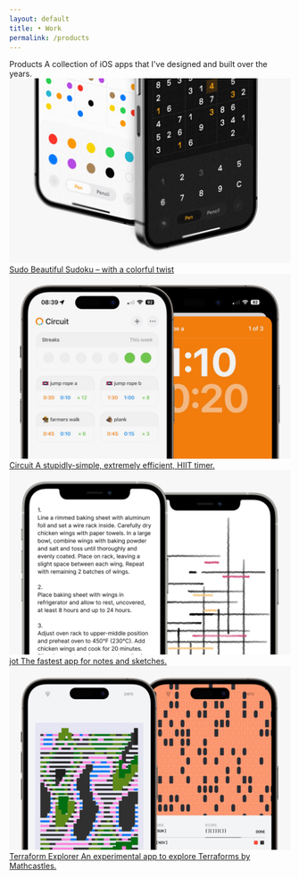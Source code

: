 ```yaml
---
layout: default 
title: • Work
permalink: /products
---
```


<section id="header-generic" class="color-generic page-header">
    <div class="row">
    <span class="title">Products</span>
    <span class="subtitle">A collection of iOS apps that I've designed and built over the years.</span>
    </div>
</section>
<section>
    <a href="/products/sudo">
    <img class="mb16" src="/img/products/sudoku.jpg" loading="lazy">
    <div class="row interactive">
        <span class="title color-sudo">Sudo</span>
        <span class="subtitle color-sudo">Beautiful Sudoku – with a colorful twist</span>
    </div>
    </a>
</section>
<section>
    <a href="/products/circuit">
    <img class="mb16" src="/img/products/circuit.jpg" loading="lazy">
    <div class="row interactive">
        <span class="title color-circuit">Circuit</span>
        <span class="subtitle color-circuit">A stupidly-simple, extremely efficient, HIIT timer.</span>
    </div>
    </a>
</section>
<section>
     <a href="/products/jot">
    <img class="mb16" src="/img/products/jot.jpg" loading="lazy">
    <div class="row interactive">
        <span class="title color-jot">jot</span>
        <span class="subtitle color-jot">The fastest app for notes and sketches.</span>
    </div>
    </a>
</section>
<section>
    <a href="/products/terraforms">
    <img class="mb16" src="/img/products/terraforms.jpg" loading="lazy">
    <div class="row interactive">
        <span class="title color-terraforms">Terraform Explorer</span>
            <span class="subtitle color-terraforms">An experimental app to explore Terraforms by Mathcastles.</span>
    </div>
    </a>
</section>